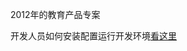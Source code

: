 

2012年的教育产品专案

开发人员如何安装配置运行开发环境[看这里](https://github.com/mindpin-shcmusic/pin-2012-edu/blob/beta1/doc/开发配置流程.md)

